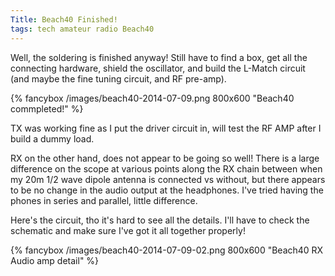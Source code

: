 ```yaml
---
Title: Beach40 Finished!
tags: tech amateur radio Beach40
---
```


Well, the soldering is finished anyway! Still have to find a box, get all the connecting hardware, shield the oscillator, and build the L-Match circuit (and maybe the fine tuning circuit, and RF pre-amp).

{% fancybox /images/beach40-2014-07-09.png 800x600 "Beach40 commpleted!" %}

<!--more-->

TX was working fine as I put the driver circuit in, will test the RF AMP after I build a dummy load.

RX on the other hand, does not appear to be going so well!  There is a large difference on the scope at various points along the RX chain between when my 20m 1/2 wave dipole antenna is connected vs without, but there appears to be no change in the audio output at the headphones. I've tried having the phones in series and parallel, little difference. 

Here's the circuit, tho it's hard to see all the details.  I'll have to check the schematic and make sure I've got it all together properly!


{% fancybox /images/beach40-2014-07-09-02.png 800x600 "Beach40 RX Audio amp detail" %}